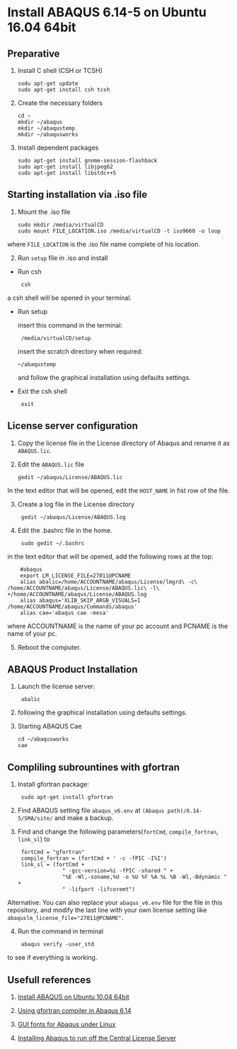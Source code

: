 # Install ABAQUS 6.14-5 on Ubuntu 16.04 64bit

## Preparative

1. Install C shell (CSH or TCSH)

       sodu apt-get update
       sudo apt-get install csh tcsh

2. Create the necessary folders

       cd ~
       mkdir ~/abaqus
       mkdir ~/abaqustemp
       mkdir ~/abaqusworks

3. Install dependent packages

       sudo apt-get install gnome-session-flashback
       sudo apt-get install libjpeg62
       sudo apt-get install libstdc++5


## Starting installation via .iso file
1. Mount the .iso file

       sudo mkdir /media/virtualCD
       sudo mount FILE_LOCATION.iso /media/virtualCD -t iso9660 -o loop

where `FILE_LOCATION` is the .iso file name complete of his location.

2. Run `setup` file in .iso and install

  * Run csh

         csh

  a csh shell will be opened in your terminal.

  * Run setup

    insert this command in the terminal:

         /media/virtualCD/setup

    insert the scratch directory when required:

        ~/abaqustemp

    and follow the graphical installation using defaults settings.

  * Exit the csh shell

         exit

## License server configuration

1.  Copy the license file in the License directory of Abaqus and rename it as `ABAQUS.lic`.

2.  Edit the `ABAQUS.lic` file

        gedit ~/abaqus/License/ABAQUS.lic

  In the text editor that will be opened, edit the `HOST_NAME` in fist row of the file.

3. Create a log file in the License directory

        gedit ~/abaqus/License/ABAQUS.log

4. Edit the .bashrc file in the home.

        sudo gedit ~/.bashrc

  in the text editor that will be opened, add the following rows at the top:

        #abaqus
        export LM_LICENSE_FILE=27011@PCNAME
        alias abalic=/home/ACCOUNTNAME/abaqus/License/lmgrd\ -c\ /home/ACCOUNTNAME/abaqus/License/ABAQUS.lic\ -l\ +/home/ACCOUNTNAME/abaqus/License/ABAQUS.log
        alias abaqus='XLIB_SKIP_ARGB_VISUALS=1 /home/ACCOUNTNAME/abaqus/Commands/abaqus'
        alias cae='abaqus cae -mesa'

  where ACCOUNTNAME is the name of your pc account and PCNAME is the name of your pc.

5. Reboot the computer.

## ABAQUS Product Installation

1. Launch the license server:

        abalic

2. following the graphical installation using defaults settings.

3. Starting ABAQUS Cae

       cd ~/abaqusworks
       cae

## Compliling subrountines with gfortran

1. Install gfortran package:

        sudo apt-get install gfortran

2. Find ABAQUS setting file `abaqus_v6.env` at `(Abaqus path)/6.14-5/SMA/site/` and make a backup.

3. Find and change the following parameters(`fortCmd`, `compile_fortran`, `link_sl`) to

        fortCmd = "gfortran"
        compile_fortran = (fortCmd + ' -c -fPIC -I%I')
        link_sl = (fortCmd +
	                 " -gcc-version=%i -fPIC -shared " +
	                 "%E -Wl,-soname,%U -o %U %F %A %L %B -Wl,-Bdynamic " +
	                 " -lifport -lifcoremt")

  Alternative:
  You can also replace your `abaqus_v6.env` file for the file in this repository, and modify the last line with your own license setting like `abaquslm_license_file="27011@PCNAME"`.

4. Run the command in terminal

        abaqus verify -user_std

  to see if everything is working.

## Usefull references
1. [Install ABAQUS on Ubuntu 10.04 64bit](https://sites.google.com/site/abaqus2010/help_0)

2. [Using gfortran compiler in Abaqus 6.14](http://www.eng-tips.com/viewthread.cfm?qid=381690)

3. [GUI fonts for Abaqus under Linux](https://polymerfem.com/showthread.php?4906-GUI-fonts-for-Abaqus-under-Linux)

4. [Installing Abaqus to run off the Central License Server
](http://kb.mit.edu/confluence/display/istcontrib/Installing+Abaqus+to+run+off+the+Central+License+Server)
